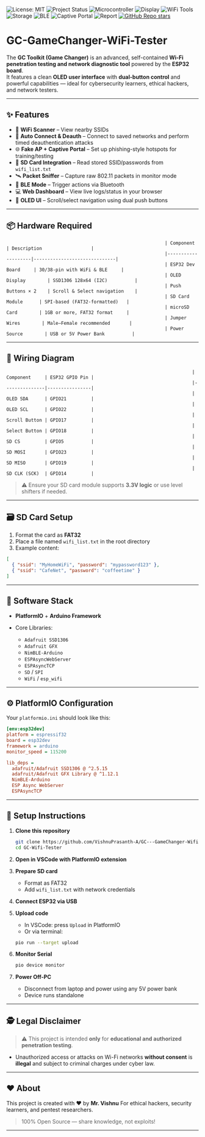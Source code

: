 ![License: MIT](https://img.shields.io/badge/license-MIT-green.svg)
![Project Status](https://img.shields.io/badge/status-Completed-brightgreen)
![Microcontroller](https://img.shields.io/badge/Board-ESP32-blue)
![Display](https://img.shields.io/badge/Display-OLED_128x64-lightgrey)
![WiFi Tools](https://img.shields.io/badge/Tools-WiFiScan|Deauth|FakeAP|Sniffing-orange)
![Storage](https://img.shields.io/badge/Storage-SD_Card_Enabled-yellow)
![BLE](https://img.shields.io/badge/BLE-Supported-blueviolet)
![Captive Portal](https://img.shields.io/badge/Captive_Portal-Enabled-critical)
![Report](https://img.shields.io/badge/Report-PDF-success)
[![GitHub Repo stars](https://img.shields.io/github/stars/VishnuPrasanth-A/GC---GameChanger-WiFi-Tester?style=social)](https://github.com/VishnuPrasanth-A/GC---GameChanger-WiFi-Tester)

# GC-GameChanger-WiFi-Tester

The **GC Toolkit (Game Changer)** is an advanced, self-contained **Wi-Fi penetration testing and network diagnostic tool** powered by the **ESP32 board**.  
It features a clean **OLED user interface** with **dual-button control** and powerful capabilities — ideal for cybersecurity learners, ethical hackers, and network testers.

---

## ✨ Features

- 📡 **WiFi Scanner** – View nearby SSIDs
- 🔐 **Auto Connect & Deauth** – Connect to saved networks and perform timed deauthentication attacks
- 🌐 **Fake AP + Captive Portal** – Set up phishing-style hotspots for training/testing
- 📁 **SD Card Integration** – Read stored SSID/passwords from `wifi_list.txt`
- 🛰 **Packet Sniffer** – Capture raw 802.11 packets in monitor mode
- 📲 **BLE Mode** – Trigger actions via Bluetooth
- 💻 **Web Dashboard** – View live logs/status in your browser
- 🧠 **OLED UI** – Scroll/select navigation using dual push buttons

---

## 📦 Hardware Required

                                                              | Component           | Description                  |
                                                              |--------------------|------------------------------|
                                                              | ESP32 Dev Board     | 30/38-pin with WiFi & BLE     |
                                                              | OLED Display        | SSD1306 128x64 (I2C)          |
                                                              | Push Buttons × 2    | Scroll & Select navigation    |
                                                              | SD Card Module      | SPI-based (FAT32-formatted)   |
                                                              | microSD Card        | 1GB or more, FAT32 format     |
                                                              | Jumper Wires        | Male–Female recommended       |
                                                              | Power Source        | USB or 5V Power Bank          |

---

## 🔌 Wiring Diagram

                                                                        | Component     | ESP32 GPIO Pin |
                                                                        |---------------|----------------|
                                                                        | OLED SDA      | GPIO21         |
                                                                        | OLED SCL      | GPIO22         |
                                                                        | Scroll Button | GPIO17         |
                                                                        | Select Button | GPIO18         |
                                                                        | SD CS         | GPIO5          |
                                                                        | SD MOSI       | GPIO23         |
                                                                        | SD MISO       | GPIO19         |
                                                                        | SD CLK (SCK)  | GPIO14         |

> ⚠️ Ensure your SD card module supports **3.3V logic** or use level shifters if needed.

---

## 🗃️ SD Card Setup

1. Format the card as **FAT32**
2. Place a file named `wifi_list.txt` in the root directory
3. Example content:

```json
[
  { "ssid": "MyHomeWiFi", "password": "mypassword123" },
  { "ssid": "CafeNet", "password": "coffeetime" }
]
````

---

## 🧠 Software Stack

* **PlatformIO** + **Arduino Framework**
* Core Libraries:

  * `Adafruit SSD1306`
  * `Adafruit GFX`
  * `NimBLE-Arduino`
  * `ESPAsyncWebServer`
  * `ESPAsyncTCP`
  * `SD` / `SPI`
  * `WiFi` / `esp_wifi`

---

## ⚙️ PlatformIO Configuration

Your `platformio.ini` should look like this:

```ini
[env:esp32dev]
platform = espressif32
board = esp32dev
framework = arduino
monitor_speed = 115200

lib_deps =
  adafruit/Adafruit SSD1306 @ ^2.5.15
  adafruit/Adafruit GFX Library @ ^1.12.1
  NimBLE-Arduino
  ESP Async WebServer
  ESPAsyncTCP
```

---

## 🚀 Setup Instructions

1. **Clone this repository**

   ```bash
   git clone https://github.com/VishnuPrasanth-A/GC---GameChanger-Wifi-Tester.git
   cd GC-Wifi-Tester
   ```

2. **Open in VSCode with PlatformIO extension**

3. **Prepare SD card**

   * Format as FAT32
   * Add `wifi_list.txt` with network credentials

4. **Connect ESP32 via USB**

5. **Upload code**

   * In VSCode: press `Upload` in PlatformIO
   * Or via terminal:

   ```bash
   pio run --target upload
   ```

6. **Monitor Serial**

   ```bash
   pio device monitor
   ```

7. **Power Off-PC**

   * Disconnect from laptop and power using any 5V power bank
   * Device runs standalone

---

## 🕵️ Legal Disclaimer

> ⚠️ This project is intended **only** for **educational and authorized penetration testing**.

* Unauthorized access or attacks on Wi-Fi networks **without consent** is **illegal** and subject to criminal charges under cyber law.

---

## ❤️ About

This project is created with ❤️ by **Mr. Vishnu**
For ethical hackers, security learners, and pentest researchers.

> 100% Open Source — share knowledge, not exploits!

---
